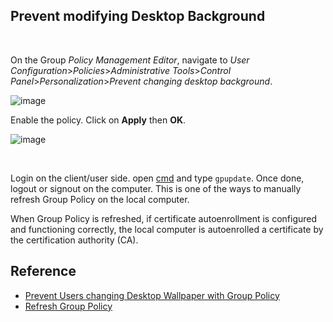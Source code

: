 ## Prevent modifying Desktop Background
<br>

On the Group *Policy Management Editor*, navigate to *User Configuration*>*Policies*>*Administrative Tools*>*Control Panel*>*Personalization*>*Prevent changing desktop background*.
<br>

![image](https://github.com/user-attachments/assets/baa7527b-6f1c-493a-876e-de0708697fc1)
<br>

Enable the policy. Click on **Apply** then **OK**.
<br>

![image](https://github.com/user-attachments/assets/328a4766-0f08-4082-b971-3520cb4d5dbb)

<br>

Login on the client/user side. open [cmd](https://learn.microsoft.com/en-us/windows-server/administration/windows-commands/cmd) and type ```gpupdate```. Once done, logout or signout on the computer. This is one of the ways to manually refresh Group Policy on the local computer. 
<br>

When Group Policy is refreshed, if certificate autoenrollment is configured and functioning correctly, the local computer is autoenrolled a certificate by the certification authority (CA).
<br>

## Reference
 * [Prevent Users changing Desktop Wallpaper with Group Policy](https://www.petenetlive.com/KB/Article/0000461)
 * [Refresh Group Policy](https://learn.microsoft.com/en-us/windows-server/networking/core-network-guide/cncg/server-certs/refresh-group-policy)
   

